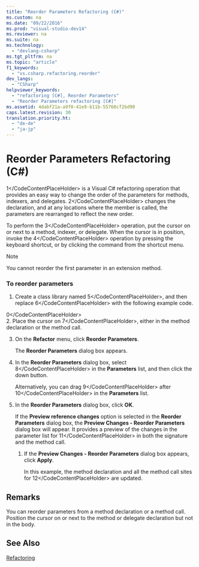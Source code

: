 ```yaml
---
title: "Reorder Parameters Refactoring (C#)"
ms.custom: na
ms.date: "09/22/2016"
ms.prod: "visual-studio-dev14"
ms.reviewer: na
ms.suite: na
ms.technology: 
  - "devlang-csharp"
ms.tgt_pltfrm: na
ms.topic: "article"
f1_keywords: 
  - "vs.csharp.refactoring.reorder"
dev_langs: 
  - "CSharp"
helpviewer_keywords: 
  - "refactoring [C#], Reorder Parameters"
  - "Reorder Parameters refactoring [C#]"
ms.assetid: 4dabf21a-a9f0-41e9-b11b-55760cf2bd90
caps.latest.revision: 30
translation.priority.ht: 
  - "de-de"
  - "ja-jp"
---
```

# Reorder Parameters Refactoring (C#)
<CodeContentPlaceHolder>1\</CodeContentPlaceHolder> is a Visual C# refactoring operation that provides an easy way to change the order of the parameters for methods, indexers, and delegates. <CodeContentPlaceHolder>2\</CodeContentPlaceHolder> changes the declaration, and at any locations where the member is called, the parameters are rearranged to reflect the new order.  
  
 To perform the <CodeContentPlaceHolder>3\</CodeContentPlaceHolder> operation, put the cursor on or next to a method, indexer, or delegate. When the cursor is in position, invoke the <CodeContentPlaceHolder>4\</CodeContentPlaceHolder> operation by pressing the keyboard shortcut, or by clicking the command from the shortcut menu.  
  
> [!NOTE]
>  You cannot reorder the first parameter in an extension method.  
  
### To reorder parameters  
  
1.  Create a class library named <CodeContentPlaceHolder>5\</CodeContentPlaceHolder>, and then replace <CodeContentPlaceHolder>6\</CodeContentPlaceHolder> with the following example code.  
  
<CodeContentPlaceHolder>0\</CodeContentPlaceHolder>  
2.  Place the cursor on <CodeContentPlaceHolder>7\</CodeContentPlaceHolder>, either in the method declaration or the method call.  
  
3.  On the **Refactor** menu, click **Reorder Parameters**.  
  
     The **Reorder Parameters** dialog box appears.  
  
4.  In the **Reorder Parameters** dialog box, select <CodeContentPlaceHolder>8\</CodeContentPlaceHolder> in the **Parameters** list, and then click the down button.  
  
     Alternatively, you can drag <CodeContentPlaceHolder>9\</CodeContentPlaceHolder> after <CodeContentPlaceHolder>10\</CodeContentPlaceHolder> in the **Parameters** list.  
  
5.  In the **Reorder Parameters** dialog box, click **OK**.  
  
     If the **Preview reference changes** option is selected in the **Reorder Parameters** dialog box, the **Preview Changes - Reorder Parameters** dialog box will appear. It provides a preview of the changes in the parameter list for <CodeContentPlaceHolder>11\</CodeContentPlaceHolder> in both the signature and the method call.  
  
    1.  If the **Preview Changes - Reorder Parameters** dialog box appears, click **Apply**.  
  
         In this example, the method declaration and all the method call sites for <CodeContentPlaceHolder>12\</CodeContentPlaceHolder> are updated.  
  
## Remarks  
 You can reorder parameters from a method declaration or a method call. Position the cursor on or next to the method or delegate declaration but not in the body.  
  
## See Also  
 [Refactoring](../vs140/refactoring--csharp-.md)